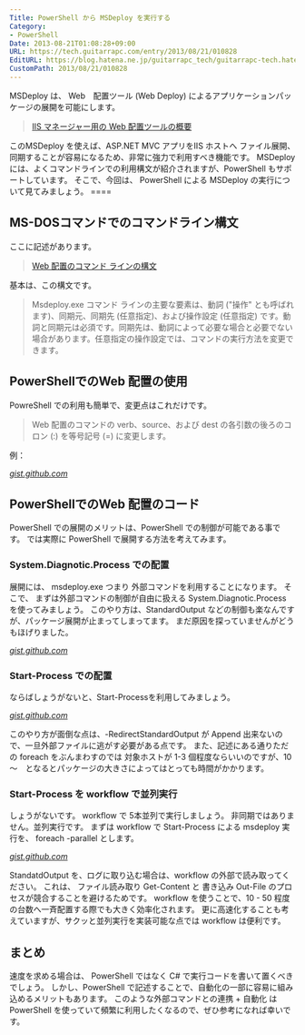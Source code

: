 ```yaml
---
Title: PowerShell から MSDeploy を実行する
Category:
- PowerShell
Date: 2013-08-21T01:08:28+09:00
URL: https://tech.guitarrapc.com/entry/2013/08/21/010828
EditURL: https://blog.hatena.ne.jp/guitarrapc_tech/guitarrapc-tech.hatenablog.com/atom/entry/11696248318757675876
CustomPath: 2013/08/21/010828
---
```


<p>MSDeploy は、 Web　配置ツール (Web Deploy) によるアプリケーションパッケージの展開を可能にします。</p>
<blockquote><a href="http://technet.microsoft.com/ja-jp/library/gg252591(v=ws.10).aspx" target="_blank">IIS マネージャー用の Web 配置ツールの概要</a></blockquote>
<p>このMSDeploy を使えば、ASP.NET MVC アプリをIIS ホストへ ファイル展開、同期することが容易になるため、非常に強力で利用すべき機能です。 MSDeploy には、よくコマンドラインでの利用構文が紹介されますが、PowerShell もサポートしています。 そこで、今回は、 PowerShell による MSDeploy の実行について見てみましょう。 ====</p>
<h2>MS-DOSコマンドでのコマンドライン構文</h2>
<p>ここに記述があります。</p>
<blockquote><a href="http://technet.microsoft.com/ja-jp/library/dd569106(v=ws.10).aspx" target="_blank">Web 配置のコマンド ラインの構文</a></blockquote>
<p>基本は、この構文です。</p>
<blockquote>Msdeploy.exe コマンド ラインの主要な要素は、動詞 ("操作" とも呼ばれます)、同期元、同期先 (任意指定)、および操作設定 (任意指定) です。動詞と同期元は必須です。同期先は、動詞によって必要な場合と必要でない場合があります。任意指定の操作設定では、コマンドの実行方法を変更できます。</blockquote>
<h2>PowerShellでのWeb 配置の使用</h2>
<p>PowreShell での利用も簡単で、変更点はこれだけです。</p>
<blockquote>Web 配置のコマンドの verb、source、および dest の各引数の後ろのコロン (:) を等号記号 (=) に変更します。</blockquote>
<p>例：</p>
<p>
<script src="https://gist.github.com/guitarrapc/fb18cd23e08d8e5956966acd9aeec610.js">// <![CDATA[

// ]]></script>
<cite class="hatena-citation"><a href="https://gist.github.com/guitarrapc/fb18cd23e08d8e5956966acd9aeec610">gist.github.com</a></cite></p>
<h2>PowerShellでのWeb 配置のコード</h2>
<p>PowerShell での展開のメリットは、PowerShell での制御が可能である事です。 では実際に PowerShell で展開する方法を考えてみます。</p>
<h3>System.Diagnotic.Process での配置</h3>
<p>展開には、 msdeploy.exe つまり 外部コマンドを利用することになります。 そこで、 まずは外部コマンドの制御が自由に扱える System.Diagnotic.Process を使ってみましょう。 このやり方は、StandardOutput などの制御も楽なんですが、パッケージ展開が止まってしまってます。 まだ原因を探っていませんがどうもほげりました。</p>
<p>
<script src="https://gist.github.com/guitarrapc/bc5558342aae8563826e20d09d44d955.js">// <![CDATA[

// ]]></script>
<cite class="hatena-citation"><a href="https://gist.github.com/guitarrapc/bc5558342aae8563826e20d09d44d955">gist.github.com</a></cite></p>
<h3>Start-Process での配置</h3>
<p>ならばしょうがないと、Start-Processを利用してみましょう。</p>
<p>
<script src="https://gist.github.com/guitarrapc/4984020563a22182709c4514810fffce.js">// <![CDATA[

// ]]></script>
<cite class="hatena-citation"><a href="https://gist.github.com/guitarrapc/4984020563a22182709c4514810fffce">gist.github.com</a></cite></p>
<p>このやり方が面倒な点は、-RedirectStandardOutput が Append 出来ないので、一旦外部ファイルに逃がす必要がある点です。 また、記述にある通りただの foreach をぶんまわすのでは 対象ホストが 1-3 個程度ならいいのですが、10～　となるとパッケージの大きさによってはとっても時間がかかります。</p>
<h3>Start-Process を workflow で並列実行</h3>
<p>しょうがないです。 workflow で 5本並列で実行しましょう。 非同期ではありません。並列実行です。 まずは workflow で Start-Process による msdeploy 実行を、 foreach -parallel とします。</p>
<p>
<script src="https://gist.github.com/guitarrapc/d49f83b1c3d17d8fd2e49ff5a958bed4.js">// <![CDATA[

// ]]></script>
<cite class="hatena-citation"><a href="https://gist.github.com/guitarrapc/d49f83b1c3d17d8fd2e49ff5a958bed4">gist.github.com</a></cite></p>
<p>StandatdOutput を、ログに取り込む場合は、workflow の外部で読み取ってください。 これは、 ファイル読み取り Get-Content と 書き込み Out-File のプロセスが競合することを避けるためです。 workflow を使うことで、10 - 50 程度の台数へ一斉配置する際でも大きく効率化されます。 更に高速化することも考えていますが、サクッと並列実行を実装可能な点では workflow は便利です。</p>
<h2>まとめ</h2>
<p>速度を求める場合は、 PowerShell ではなく C# で実行コードを書いて置くべきでしょう。 しかし、PowerShell で記述することで、自動化の一部に容易に組み込めるメリットもあります。 このような外部コマンドとの連携 + 自動化 は PowerShell を使っていて頻繁に利用したくなるので、ぜひ参考になれば幸いです。</p>
